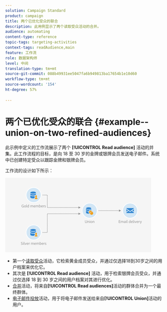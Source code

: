 ```yaml
---
solution: Campaign Standard
product: campaign
title: 两个已优化受众的联合
description: 此用例显示了两个读取受众活动的合并。
audience: automating
content-type: reference
topic-tags: targeting-activities
context-tags: readAudience,main
feature: 工作流
role: 数据架构师
level: 中间
translation-type: tm+mt
source-git-commit: 088b49931ee5047fa6b949813ba17654b1e10d60
workflow-type: tm+mt
source-wordcount: '154'
ht-degree: 57%

---
```



# 两个已优化受众的联合 {#example--union-on-two-refined-audiences}

此示例中定义的工作流展示了两个 **[!UICONTROL Read audience]** 活动的并集。此工作流程的目标，是向 18 至 30 岁的金牌或银牌会员发送电子邮件。系统中已创建特定受众以跟踪金牌和银牌会员。

工作流的设计如下所示：

![](assets/readaudience_activity_example1.png)

* 第一个[读取受众](../../automating/using/read-audience.md)活动，它检索黄金成员受众，并通过仅选择18到30岁之间的用户档案来优化它。
* 其次是 **[!UICONTROL Read audience]** 活动，用于检索银牌会员受众，并通过仅选择 18 到 30 岁之间的用户档案对其进行优化。
* [合并](../../automating/using/union.md)活动，将来自&#x200B;**[!UICONTROL Read audiences]**&#x200B;活动的群体合并为一个最终群体。
* [电子邮件投放](../../automating/using/email-delivery.md)活动，用于将电子邮件发送给来自&#x200B;**[!UICONTROL Union]**&#x200B;活动的用户。
